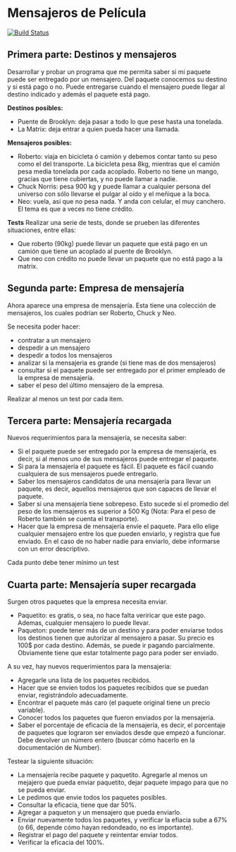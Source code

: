 # Mensajeros de Película
 
[![Build Status](https://travis-ci.org/wollok/mensajeros.svg?branch=master)](https://travis-ci.org/wollok/mensajeros)


## Primera parte: Destinos y mensajeros
Desarrollar y probar un programa que me permita saber si mi paquete puede ser entregado por un mensajero. 
Del paquete conocemos su destino y si está pago o no. Puede entregarse cuando el mensajero puede llegar al destino indicado y además el paquete está pago.

**Destinos posibles:**

- Puente de Brooklyn: deja pasar a todo lo que pese hasta una tonelada.
- La Matrix: deja entrar a quien pueda hacer una llamada.

**Mensajeros posibles:**

- Roberto: viaja en bicicleta ó camión y debemos contar tanto su peso como el del transporte. La bicicleta pesa 8kg, mientras que el camión pesa media tonelada por cada acoplado. Roberto no tiene un mango, gracias que tiene cubiertas, y no puede llamar a nadie.
- Chuck Norris: pesa 900 kg y puede llamar a cualquier persona del universo con sólo llevarse el pulgar al oído y el meñique a la boca.
- Neo: vuela, así que no pesa nada. Y anda con celular, el muy canchero. El tema es que a veces no tiene crédito.

**Tests**
Realizar una serie de tests, donde se prueben las diferentes situaciones, entre ellas:
- Que roberto (90kg) puede llevar un paquete que está pago en un camión que tiene un acoplado al puente de Brooklyn.
- Que neo con crédito no puede llevar un paquete que no está pago a la matrix.

## Segunda parte: Empresa de mensajería 
Ahora aparece una empresa de mensajería. Esta tiene una colección de mensajeros, los cuales podrían ser Roberto, Chuck y Neo. 

Se necesita poder hacer:
- contratar a un mensajero
- despedir a un mensajero
- despedir a todos los mensajeros
- analizar si la mensajeria es grande (si tiene mas de dos mensajeros)
- consultar si el paquete puede ser entregado por el primer empleado de la empresa de mensajería. 
- saber el peso del último mensajero de la empresa. 

Realizar al menos un test por cada item.

## Tercera parte: Mensajería  recargada
Nuevos requerimientos para la mensajería, se necesita saber:
- Si el paquete puede ser entregado por la empresa de mensajería, es decir, si al menos uno de sus mensajeros puede entregar el paquete.
- Si para la mensajería el paquete es fácil. El paquete es fácil cuando cualquiera de sus mensajeros puede entregarlo.
- Saber los mensajeros candidatos de una mensajería para llevar un paquete, es decir, aquellos mensajeros que son capaces de llevar el paquete.
- Saber si una mensajería tiene sobrepeso. Esto sucede si el promedio del peso de los mensajeros es superior a 500 Kg (Nota: Para el peso de Roberto también se cuenta el transporte).
- Hacer que la empresa de mensajería envíe el paquete. Para ello elige cualquier mensajero entre los que pueden enviarlo, y registra que fue enviado. En el caso de no haber nadie para enviarlo, debe informarse con un error descriptivo.

Cada punto debe tener mínimo un test

## Cuarta parte: Mensajería super recargada
Surgen otros paquetes que la empresa necesita enviar. 
* Paquetito: es gratis, o sea, no hace falta veriricar que este pago. Ademas, cualquier mensajero lo puede llevar.
* Paqueton: puede tener más de un destino y para poder enviarse todos los destinos tienen que autorizar al mensajero a pasar. Su precio es 100$ por cada destino. Además, se puede ir pagando parcialmente. Obviamente tiene que estar totalmente pago para poder ser enviado.

A su vez, hay nuevos requerimientos para la mensajeria:
- Agregarle una lista de los paquetes recibidos.
- Hacer que se envien todos los paquetes recibidos que se puedan enviar, registrándolo adecuadamente.
- Encontrar el paquete más caro (el paquete original tiene un precio variable).
- Conocer todos los paquetes que fueron enviados por la mensajeria.
- Saber el porcentaje de eficacia de la mensajería, es decir, el porcentaje de paquetes que lograron ser enviados desde que empezó a funcionar. Debe devolver un número entero (buscar cómo hacerlo en la documentación de Number).

Testear la siguiente situación:
- La mensajería recibe paquete y paquetito. Agregarle al menos un mejajero que pueda enviar paquetito, dejar paquete impago para que no se pueda enviar.
- Le pedimos que envie todos los paquetes posibles.
- Consultar la eficacia, tiene que dar 50%.
- Agregar a paqueton y un mensajero que pueda enviarlo. 
- Enviar nuevamente todos los paquetes, y verificar la efiacia sube a 67% (o 66, depende cómo hayan redondeado, no es importante).
- Registrar el pago del paquete y reintentar enviar todos.
- Verificar la eficacia del 100%.
